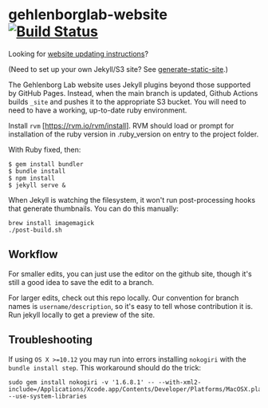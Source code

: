 # gehlenborglab-website [![Build Status](https://github.com/hms-dbmi/gehlenborglab-website/actions/workflows/deploy.yml/badge.svg)](https://github.com/hms-dbmi/gehlenborglab-website/actions)

Looking for [website updating instructions](./docs/)?

(Need to set up your own Jekyll/S3 site? See [generate-static-site](https://github.com/hms-dbmi/generate-static-site).)

The Gehlenborg Lab website uses Jekyll plugins beyond those supported by GitHub Pages.
Instead, when the main branch is updated, Github Actions builds `_site` and pushes it
to the appropriate S3 bucket. You will need to need to have a working, up-to-date ruby environment.

Install `rvm` [https://rvm.io/rvm/install]. RVM should load or prompt for installation of the ruby version in .ruby_version on entry to the project folder.

With Ruby fixed, then:

```
$ gem install bundler
$ bundle install
$ npm install
$ jekyll serve &
```

When Jekyll is watching the filesystem, it won't run post-processing hooks that
generate thumbnails. You can do this manually:

```
brew install imagemagick
./post-build.sh
```

## Workflow

For smaller edits, you can just use the editor on the github site, though it's still a good idea to save the edit to a branch.

For larger edits, check out this repo locally. Our convention for branch names is `username/description`, so it's easy to tell whose contribution it is.
Run jekyll locally to get a preview of the site.

## Troubleshooting

If using `OS X >=10.12` you may run into errors installing `nokogiri` with the `bundle install step`.
This workaround should do the trick:
```
sudo gem install nokogiri -v '1.6.8.1' -- --with-xml2-include=/Applications/Xcode.app/Contents/Developer/Platforms/MacOSX.platform/Developer/SDKs/MacOSX10.12.sdk/usr/include/libxml2 --use-system-libraries
```
